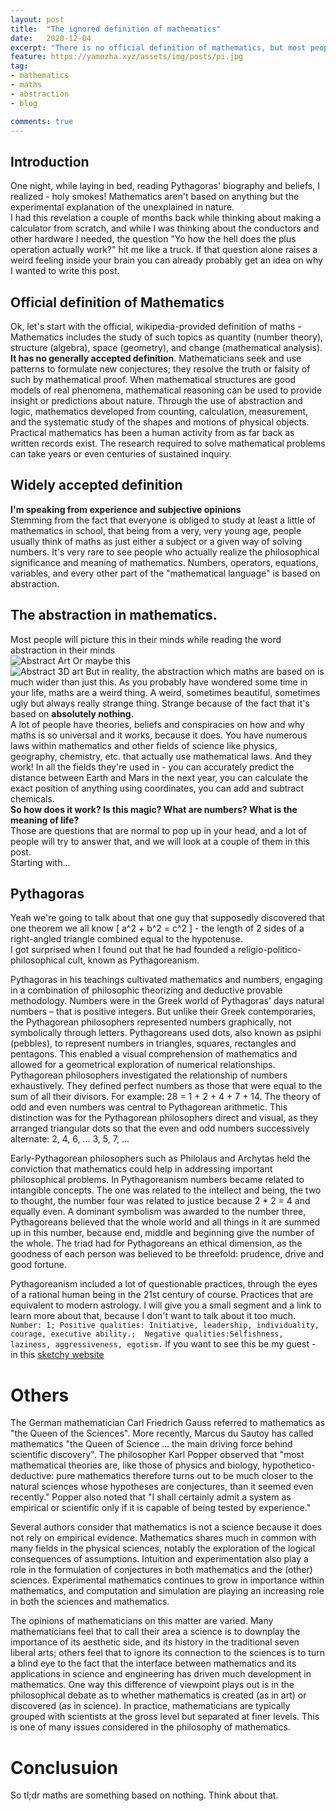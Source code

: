 ```yaml
---
layout: post
title:  "The ignored definition of mathematics"
date:   2020-12-04
excerpt: "There is no official definition of mathematics, but most people's definition is a completely accurate and based on absolute certainty. In this post I'll be talking about that..."
feature: https://yamozha.xyz/assets/img/posts/pi.jpg
tag:
- mathematics
- maths
- abstraction
- blog

comments: true
---
```


## Introduction  

One night, while laying in bed, reading Pythagoras' biography and beliefs, I realized - holy smokes! Mathematics aren't based on anything but the experimental explanation of the unexplained in nature.  
I had this revelation a couple of months back while thinking about making a calculator from scratch, and while I was thinking about the conductors and other hardware I needed, the question "Yo how the hell does the plus operation actually work?" hit me like a truck. If that question alone raises a weird feeling inside your brain you can already probably get an idea on why I wanted to write this post.


## Official definition of Mathematics

Ok, let's start with the official, wikipedia-provided definition of maths - Mathematics includes the study of such topics as quantity (number theory), structure (algebra), space (geometry), and change (mathematical analysis). **It has no generally accepted definition**. Mathematicians seek and use patterns to formulate new conjectures; they resolve the truth or falsity of such by mathematical proof. When mathematical structures are good models of real phenomena, mathematical reasoning can be used to provide insight or predictions about nature. Through the use of abstraction and logic, mathematics developed from counting, calculation, measurement, and the systematic study of the shapes and motions of physical objects. Practical mathematics has been a human activity from as far back as written records exist. The research required to solve mathematical problems can take years or even centuries of sustained inquiry.

## Widely accepted definition
**I'm speaking from experience and subjective opinions**  
Stemming from the fact that everyone is obliged to study at least a little of mathematics in school, that being from a very, very young age, people usually think of maths as just either a subject or a given way of solving numbers. It's very rare to see people who actually realize the philosophical significance and meaning of mathematics. Numbers, operators, equations, variables, and every other part of the "mathematical language" is based on abstraction.

## The abstraction in mathematics.
Most people will picture this in their minds while reading the word abstraction in their minds  
![Abstract Art](https://yamozha.xyz/assets/img/posts/abstract_art.jpeg)
Or maybe this  
![Abstract 3D art](https://yamozha.xyz/assets/img/posts/3d_abstract.jpg)
But in reality, the abstraction which maths are based on is much wider than just this. As you probably have wondered some time in your life, maths are a weird thing. A weird, sometimes beautiful, sometimes ugly but always really strange thing. Strange because of the fact that it's based on **absolutely nothing.**  
A lot of people have theories, beliefs and conspiracies on how and why maths is so universal and it works, because it does. You have numerous laws within mathematics and other fields of science like physics, geography, chemistry, etc. that actually use mathematical laws. And they work! In all the fields they're used in - you can accurately predict the distance between Earth and Mars in the next year, you can calculate the exact position of anything using coordinates, you can add and subtract chemicals.  
**So how does it work? Is this magic? What are numbers? What is the meaning of life?**  
Those are questions that are normal to pop up in your head, and a lot of people will try to answer that, and we will look at a couple of them in this post.  
Starting with...

## Pythagoras
Yeah we're going to talk about that one guy that supposedly discovered that one theorem we all know \[ a^2 + b^2 = c^2 \] - the length of 2 sides of a right-angled triangle combined equal to the hypotenuse.  
I got surprised when I found out that he had founded a religio-politico-philosophical cult, known as Pythagoreanism.   

Pythagoras in his teachings cultivated mathematics and numbers, engaging in a combination of philosophic theorizing and deductive provable methodology. Numbers were in the Greek world of Pythagoras' days natural numbers – that is positive integers. But unlike their Greek contemporaries, the Pythagorean philosophers represented numbers graphically, not symbolically through letters. Pythagoreans used dots, also known as psiphi (pebbles), to represent numbers in triangles, squares, rectangles and pentagons. This enabled a visual comprehension of mathematics and allowed for a geometrical exploration of numerical relationships. Pythagorean philosophers investigated the relationship of numbers exhaustively. They defined perfect numbers as those that were equal to the sum of all their divisors. For example: 28 = 1 + 2 + 4 + 7 + 14. The theory of odd and even numbers was central to Pythagorean arithmetic. This distinction was for the Pythagorean philosophers direct and visual, as they arranged triangular dots so that the even and odd numbers successively alternate: 2, 4, 6, ... 3, 5, 7, ...

Early-Pythagorean philosophers such as Philolaus and Archytas held the conviction that mathematics could help in addressing important philosophical problems. In Pythagoreanism numbers became related to intangible concepts. The one was related to the intellect and being, the two to thought, the number four was related to justice because 2 * 2 = 4 and equally even. A dominant symbolism was awarded to the number three, Pythagoreans believed that the whole world and all things in it are summed up in this number, because end, middle and beginning give the number of the whole. The triad had for Pythagoreans an ethical dimension, as the goodness of each person was believed to be threefold: prudence, drive and good fortune.  

Pythagoreanism included a lot of questionable practices, through the eyes of a rational human being in the 21st century of course. Practices that are equivalent to modern astrology. I will give you a small segment and a link to learn more about that, because I don't want to talk about it too much.  
`Number: 1; Positive qualities: Initiative, leadership, individuality, courage, executive ability.;  Negative qualities:Selfishness, laziness, aggressiveness, egotism.`
If you want to see this be my guest - in this [sketchy website](https://thesagedivine.com/pythagorean-numerology/)

# Others
The German mathematician Carl Friedrich Gauss referred to mathematics as "the Queen of the Sciences". More recently, Marcus du Sautoy has called mathematics "the Queen of Science ... the main driving force behind scientific discovery". The philosopher Karl Popper observed that "most mathematical theories are, like those of physics and biology, hypothetico-deductive: pure mathematics therefore turns out to be much closer to the natural sciences whose hypotheses are conjectures, than it seemed even recently." Popper also noted that "I shall certainly admit a system as empirical or scientific only if it is capable of being tested by experience."

Several authors consider that mathematics is not a science because it does not rely on empirical evidence.
Mathematics shares much in common with many fields in the physical sciences, notably the exploration of the logical consequences of assumptions. Intuition and experimentation also play a role in the formulation of conjectures in both mathematics and the (other) sciences. Experimental mathematics continues to grow in importance within mathematics, and computation and simulation are playing an increasing role in both the sciences and mathematics.

The opinions of mathematicians on this matter are varied. Many mathematicians feel that to call their area a science is to downplay the importance of its aesthetic side, and its history in the traditional seven liberal arts; others feel that to ignore its connection to the sciences is to turn a blind eye to the fact that the interface between mathematics and its applications in science and engineering has driven much development in mathematics. One way this difference of viewpoint plays out is in the philosophical debate as to whether mathematics is created (as in art) or discovered (as in science). In practice, mathematicians are typically grouped with scientists at the gross level but separated at finer levels. This is one of many issues considered in the philosophy of mathematics.

# Conclusuion  

So tl;dr maths are something based on nothing. Think about that.
